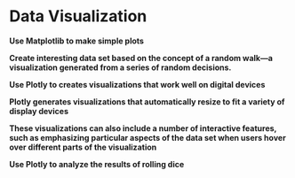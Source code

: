 # Data Visualization

**Use Matplotlib to make simple plots** 

**Create interesting data set based on the concept of a random walk—a visualization generated from a series of random decisions.**

**Use Plotly to creates visualizations that work well on digital devices**

**Plotly generates visualizations that automatically resize to fit a variety of display devices**

**These visualizations can also include a number of interactive features, such as emphasizing particular aspects of the data set when users hover over different parts of the visualization** 

**Use Plotly to analyze the results of rolling dice**